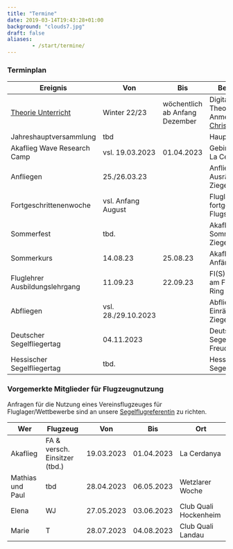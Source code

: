 ```yaml
---
title: "Termine"
date: 2019-03-14T19:43:28+01:00
background: "clouds7.jpg"
draft: false
aliases:
        - /start/termine/
---
```


### Terminplan

**Ereignis** | **Von** | **Bis** | **Beschreibung**
---- | ---- | ---- | ----
[Theorie Unterricht](https://chmaul.de/theory) | Winter 22/23 | wöchentlich ab Anfang Dezember | Digitale Theorieschulung, Anmeldung bei [Christof Maul](/kontakt#Ansprechpartner)
Jahreshauptversammlung | tbd | | Hauptversammlung
Akaflieg Wave Research Camp | vsl. 19.03.2023 | 01.04.2023 | Gebirgsfliegen in La Cerdanya
Anfliegen | 25./26.03.23 | | Anfliegen und Ausräumen in Ziegenhain
Fortgeschrittenenwoche | vsl. Anfang August | | Fluglager für fortgeschrittene Flugschüler
Sommerfest | tbd. | | Akaflieg Sommerfest in Ziegenhain
Sommerkurs | 14.08.23 | 25.08.23 | Akaflieg-Anfängerkurs
Fluglehrer Ausbildungslehrgang | 11.09.23 | 22.09.23 | FI(S) Ausbildung am Flugplatz der Ring
Abfliegen | vsl. 28./29.10.2023 | | Abfliegen und Einräumen in Ziegenhain
Deutscher Segelfliegertag | 04.11.2023 | | Deutscher Segelfliegertag in Freudenstadt (BW)
Hessischer Segelfliegertag | tbd. | | Hessicher Segelfliegertag

<!--Akaflieg Frankfurt Wave Research Camp 2022 | 19.03.22 | 03.04.22 | Gebirgsfliegerei in den Pyrenäen
Fortgeschrittenenwoche | 02.08.21 | 06.08.21 | Fluglager für fortgeschrittene Flugschüler
Weihnachtsfeier | xx.xx.2022 | | Akaflieg Weihnachtsfeier, dieses Jahr in Offenbach (2G), siehe Einladung per Mail-->

### Vorgemerkte Mitglieder für Flugzeugnutzung
Anfragen für die Nutzung eines Vereinsflugzeuges für Fluglager/Wettbewerbe sind an unsere [Segelflugreferentin](/kontakt/#Ansprechpartner) zu richten.

**Wer** | **Flugzeug** | **Von** | **Bis** | **Ort**
---- | ---- | ---- | ---- | ----
Akaflieg | FA & versch. Einsitzer (tbd.) | 19.03.2023 | 01.04.2023 | La Cerdanya
Mathias und Paul | tbd | 28.04.2023 | 06.05.2023 | Wetzlarer Woche
Elena | WJ | 27.05.2023 | 03.06.2023 | Club Quali Hockenheim
Marie | T | 28.07.2023 | 04.08.2023 | Club Quali Landau

